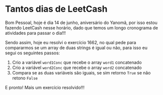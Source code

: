# Tantos dias de LeetCash

Bom Pessoal, hoje é dia 14 de junho, aniversário do Yanomã, por isso estou fazendo LeetCash nesse horário, dado que temos um longo cronograma de atividades para passar o dia!!!

Sendo assim, hoje eu resolvi o exercício 1662, no qual pede para compararmos se um array de duas strings é igual ou não, para isso eu segui os seguintes passos:

1. Crio a variável `word1Conc` que recebe o array `word1` concatenado
2. Crio a variável `word2Conc` que recebe o array `word2` concatenado
3. Compara se as duas variáveis são iguais, se sim retorno `True` se não retono `False`

E pronto! Mais um exercício resolvido!!!